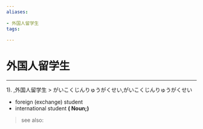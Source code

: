 ```yaml
---
aliases:
    
- 外国人留学生
tags:
    
---
```


# 外国人留学生
---
1).
,外国人留学生 > がいこくじんりゅうがくせい,がいこくじんりゅうがくせい

- foreign (exchange) student
- international student
**( Noun;)**
> see also: 
            